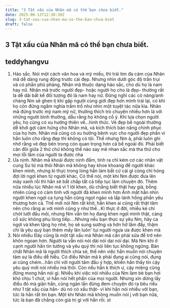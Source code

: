 ```yaml
---
title: "3 Tật xấu của Nhân mã có thể bạn chưa biết."
date: 2025-06-12T12:30:39Z
slug: 3-tat-xau-cua-nhan-ma-co-the-ban-chua-biet
draft: false
---
```


## 3 Tật xấu của Nhân mã có thể bạn chưa biết.

## teddyhangvu

1. Háo sắc. 
Nói một cách văn hoa và mỹ miều, thì trái tim đa cảm của Nhân mã dễ dàng rung động trước cái đẹp. Nhưng nhìn dưới góc độ trần trụi và có phần phũ phàng, Nhân mã thuộc dạng háo sắc, cho dù họ là nam hay nữ. Nhân mã trước người đẹp- hoặc người họ cho là đẹp- thường rất là dễ dãi bất kể đối tượng đó là nam hay nữ. Đừng nghĩ các cô nàng/anh chàng Nm sẽ ghen tị khi gặp người cùng giới đẹp hơn mình trái lại, có khi họ còn đứng ngắm nghía trầm trồ như nhìn một tuyệt tác nữa kìa. Nhân mã đứng trước mỹ nam mỹ nữ, thường thích trò chuyện nhiều hơn là với những người bình thường, dẫu rằng họ không cố ý. Khi lựa chọn người yêu, họ cũng có xu hướng thiên về...hình thức. Vẻ đẹp bề ngoài thường dễ khơi gợi cảm hứng cho Nhân mã, và kích thích bản năng chinh phục của họ hơn. Nhân mã cũng có xu hướng bênh vực cho người đẹp phần vì hắn luôn cho rằng đẹp thì không có tội. Thế nhưng Nm à, phải luôn ghi nhớ rằng vẻ đẹp bên trong còn quan trọng hơn cả bề ngoài đó. Phải biết cân đôi giữa 2 thứ chứ không thể nào say mê nhan sắc mà tha thứ cho mọi lỗi lầm của người ta được nha​
2. Ưa nịnh. 
Nhân mã khoái được nịnh đầm, tính ra chỉ kém cơ các nhân vật cung Sư tử mà thôi Nhân mã không hay khoe khoang để người khác khen mình, nhưng kì thực trong lòng hắn làm bất cứ cái gì cũng chỉ hóng đợi lời ngợi khen từ người khác. Có thể nói, một khi Nm được đưa lên mây xanh rồi thì hắn sẽ bất chấp tất cả tiếp tục làm chuyện đó. Thêm nữa nhiều lúc Nhân mã vì 1 lời khen, dù chẳng biết thật hay giả, bỗng nhiên cũng có cảm tình với người đã khen mình hơn Ánh mắt hắn nhìn người khen ngợi ca tụng hắn cũng ngọt ngào và lấp lánh hồng phấn yêu thương hơn cả. Thế mới nói Nm rất khờ, hắn khen ai cũng rất thật tâm nên cho rằng ai với mình cũng y như thế...Kì thực ở đời, nhiều kẻ chỉ chót lưỡi đầu môi, nhưng Nm vẫn tin họ đang khen ngợi mình thật, càng cố sức không phụ lòng tiếp....Nhưng nếu bạn thực sự yêu Nm, hãy ca ngợi và khen tặng họ nhé, họ sẽ sung sướng và hớn hở lắm đấy, thậm chí là yêu quý bạn thêm mấy lân luôn' tụi người ngựa ưa được khen mà​
3. Nói nhiều
Đây cũng là một tật xấu mà Nhân mã cần phải sửa để trở nên khôn ngoan hơn. Người ta vẫn nói nói dài nói dai nói dại. Mà Nm khi ở cạnh người hắn tin tưởng và yêu quý thì nói liên tục không ngừng. Bản chất Nhân mã là người thích chia sẻ, thế nên việc hắn muốn nói chuyện tâm sự là điều dễ hiểu. Có điều Nhân mã k phải đụng ai cũng nói, đụng ai cũng chém...hắn chỉ với người tâm đầu ý hợp, khiến hắn thấy tin cậy yêu quý mới nói nhiều mà thôi. Còn nếu hắn k thích ư, cậy miệng cũng đừng mong hắn nói gì. Nhiều khi việc nói nhiều của Nm làm bè bạn hơi khó chịu 1 chút, vì hắn nói hết phần của mọi người. Nhưng xin dừng lấy điều đó mà giận hắn, cũng ngàn lần đừng đem chuyện đó ra bêu riếu như 1 tật xấu của hắn- dù nó có xấu thật- vì khi hắn nói nhiều với bạn, tức là hắn rất tin bạn. Một khi Nhân mã không muốn nói j với bạn nữa, tức là bạn đã chẳng còn giá trị gì với hắn rồi.​
st